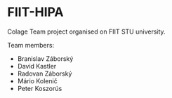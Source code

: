 # FIIT-HIPA

Colage Team project organised on FIIT STU university.

Team members:
- Branislav Záborský
- David Kastler
- Radovan Záborský
- Mário Kolenič
- Peter Koszorús
